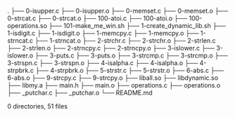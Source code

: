 .
├── 0-isupper.c
├── 0-isupper.o
├── 0-memset.c
├── 0-memset.o
├── 0-strcat.c
├── 0-strcat.o
├── 100-atoi.c
├── 100-atoi.o
├── 100-operations.so
├── 101-make_me_win.sh
├── 1-create_dynamic_lib.sh
├── 1-isdigit.c
├── 1-isdigit.o
├── 1-memcpy.c
├── 1-memcpy.o
├── 1-strncat.c
├── 1-strncat.o
├── 2-strchr.c
├── 2-strchr.o
├── 2-strlen.c
├── 2-strlen.o
├── 2-strncpy.c
├── 2-strncpy.o
├── 3-islower.c
├── 3-islower.o
├── 3-puts.c
├── 3-puts.o
├── 3-strcmp.c
├── 3-strcmp.o
├── 3-strspn.c
├── 3-strspn.o
├── 4-isalpha.c
├── 4-isalpha.o
├── 4-strpbrk.c
├── 4-strpbrk.o
├── 5-strstr.c
├── 5-strstr.o
├── 6-abs.c
├── 6-abs.o
├── 9-strcpy.c
├── 9-strcpy.o
├── liball.so
├── libdynamic.so
├── libmy.a
├── main.h
├── main.o
├── operations.c
├── operations.o
├── _putchar.c
├── _putchar.o
└── README.md

0 directories, 51 files
